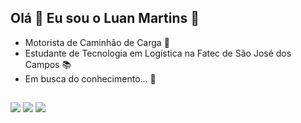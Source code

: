 ## Olá 👋 Eu sou o Luan Martins 🙂

- Motorista de Caminhão de Carga 🚚
- Estudante de Tecnologia em Logística na Fatec de São José dos Campos 📚
- Em busca do conhecimento... 💭
##

<div> 
 <a href="https://www.instagram.com/luan4tor?igsh=M21mOWM0eXJoaXZq" target="_blank"><img src="https://img.shields.io/badge/-Instagram-%23E4405F?style=for-the-badge&logo=instagram&logoColor=white" target="_blank"></a>
 	 <a href = "mailto:contatorafaballerini@gmail.com"><img src="https://img.shields.io/badge/-Gmail-%23333?style=for-the-badge&logo=gmail&logoColor=white" target="_blank"></a>
  <a href="https://www.linkedin.com/in/luanmartins00?utm_source=share&utm_campaign=share_via&utm_content=profile&utm_medium=android_app" target="_blank"><img src="https://img.shields.io/badge/-LinkedIn-%230077B5?style=for-the-badge&logo=linkedin&logoColor=white" target="_blank"></a> 
  
</div>

